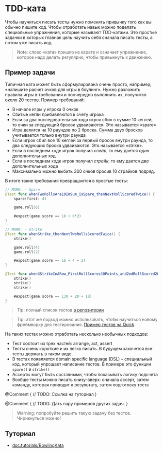 # TDD-ката

Чтобы научиться писать тесты нужно поменять привычку того как вы обычно пишите код. Чтобы отработать навык можно поделать специальные упражнения, которые называют TDD-катами. Это простые задачки в которых главная цель научить себя сначала писать тесты, а потом уже писать код. 

> Note: слово «ката» пришло из карате и означает упражнение, которое надо делать регулярно, чтобы привыкнуть к движению. 

## Пример задачи

Типичная ката может быть сформулирована очень просто, например, «напишите расчет очков для игры в боулинг». Нужно разложить правила игры в требования и поочередно выполнить их, получится около 20 тестов. Пример требований:
- В начале игры у игрока 0 очков
- Сбитые кегли прибавляются к счету игрока
- Если за два последовательных хода игрок сбил в сумме 10 кеглей, то очки за следующий бросок удваиваются. Это называется «spare»
- Игра делится на 10 раундов по 2 броска. Сумма двух бросков учитывается только внутри раунда
- Если игрок сбил все 10 кеглей за первый бросок внутри раунда, то два следующих броска удваиваются. Это называется «strike».
- Если в последнем ходе игрок получил *спейр*, то ему дается *один* дополнительных ход
- Если в последнем ходе игрок получил *страйк*, то ему дается *два* дополнительных хода
- Максимально можно выбить 300 очков бросив 10 страйков подряд. 

В итоге такие требования превращаются в простые тесты:

```swift
// MARK: - Spare
@Test func whenTwoRollsAre10InSum_isSpare_thenNextRollScoredTwice() {
    spare(first: 4)

    game.roll(6)

    #expect(game.score == 10 + 6*2)
}

// MARK: - Strike
@Test func whenStrike_thenNextTwoRollsScoredTwice() {
    strike()

    game.roll(4)
    game.roll(2)

    #expect(game.score == 16 + 4 + 2)
}

@Test func when3StrikeInARow_FirstRollScores30Points_and2ndRollScored20Points() {
    strike()
    strike()
    strike()

    #expect(game.score == 130 + 20 + 10)
}
```

> Tip: полный список тестов [в репозитории](https://github.com/akaDuality/BowlingKata/blob/master/BowlingTests/GameTests.swift)

> Tip: этот же подход можно использовать, чтобы научиться новому фреймворку для тестирования. [Пример тестов на Quick](https://github.com/akaDuality/BowlingKata/blob/Quick/BowlingTests/GameTests.swift) 


На таких тестах можно отработать несколько необычных подходов:
- Тест состоит из трех частей: arrange, act, assert
- Тесты очень короткие и их легко писать. В будущем захочется все тесты держать в таком виде. 
- В тестах появляется domain specific language (DSL) – специальный код, который упрощает написание тестов. В примере это функции `spare()` и `strike()`
- Ассерты могут быть составными, чтобы показывать логику подсчета
- Вообще тесты можно писать снизу-вверх: сначала ассерт, затем команду, которая приводит к результату, затем подготовку теста


@Comment {
    // TODO: Ссылка на туториал
}

@Comment {
    // TODO: Дать пару примеров других задач. 
}

> Warning: попробуйте решить такую задачу без тестов. Чирикнуться можно!

## Туториал

- <doc:tutorials/BowlingKata>

